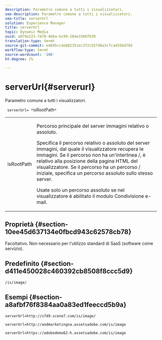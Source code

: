 ```yaml
---
description: Parametro comune a tutti i visualizzatori.
seo-description: Parametro comune a tutti i visualizzatori.
seo-title: serverUrl
solution: Experience Manager
title: serverUrl
topic: Dynamic Media
uuid: a079a223-7478-4b6a-bc99-284e3366fb30
translation-type: tm+mt
source-git-commit: e4695cc4e882351ec3f2c55fd8a3cfca455bd79d
workflow-type: tm+mt
source-wordcount: '106'
ht-degree: 2%

---
```



# serverUrl{#serverurl}

Parametro comune a tutti i visualizzatori.

` serverUrl= *`isRootPath`*`

<table id="table_9B98C97485DD4DEB8A6ECBCE8DF6B886"> 
 <tbody> 
  <tr> 
   <td colname="col1"> <p> <span class="codeph"> <span class="varname"> isRootPath</span> </span> </p> </td> 
   <td colname="col2"> <p>Percorso principale del server immagini relativo o assoluto. </p> <p> Specifica il percorso relativo o assoluto del server immagini, dal quale il visualizzatore recupera le immagini. Se il percorso non ha un'interlinea <span class="filepath"> /</span>, è relativo alla posizione della pagina HTML del visualizzatore. Se il percorso ha un percorso <span class="filepath"> /</span> iniziale, specifica un percorso assoluto sullo stesso server. </p> <p> Usate solo un percorso assoluto se nel visualizzatore è abilitato il modulo Condivisione e-mail. </p> </td> 
  </tr> 
 </tbody> 
</table>

## Proprietà {#section-10ee45d637134e0fbcd943c62578cb78}

Facoltativo. Non necessario per l&#39;utilizzo standard di SaaS (software come servizio).

## Predefinito {#section-d411e450028c460392cb8508f8ccc5d9}

`/is/image/`

## Esempi {#section-a8afbf76f8384aa0a83ed1feeccd5b9a}

```
serverUrl=http://s7d9.scene7.com/is/image/
```

```
serverUrl=http://aodmarketingna.assetsadobe.com/is/image
```

```
serverUrl=https://adobedemo62-h.assetsadobe.com/is/image
```

